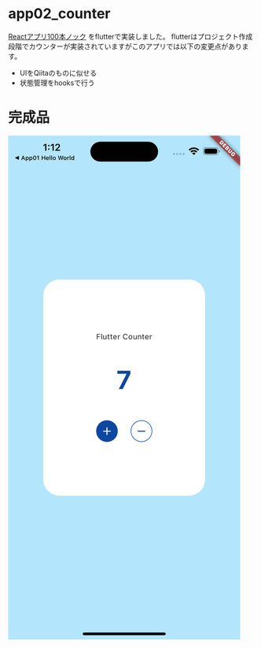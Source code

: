 # app02_counter

[Reactアプリ100本ノック](https://qiita.com/Sicut_study/items/82059f9cbb5b2996e5b3) をflutterで実装しました。
flutterはプロジェクト作成段階でカウンターが実装されていますがこのアプリでは以下の変更点があります。
- UIをQiitaのものに似せる
- 状態管理をhooksで行う


# 完成品
![](./counter_complete.png)
